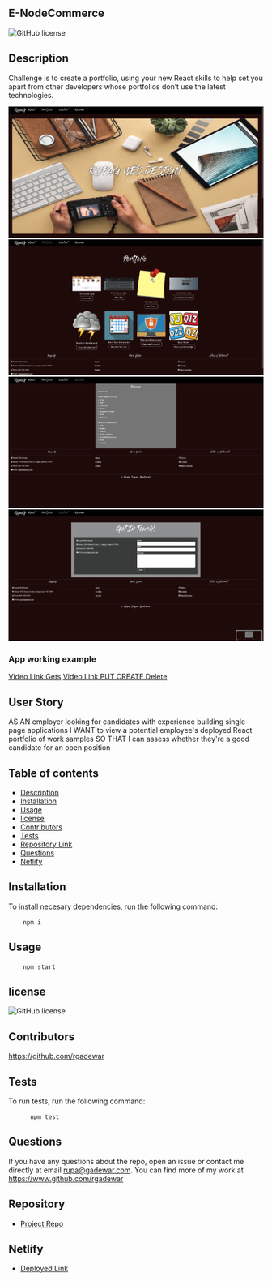 ## E-NodeCommerce

![GitHub license](https://img.shields.io/badge/license-MIT-red)
  
## Description 

Challenge is to create a portfolio, using your new React skills to help set you apart from other developers whose portfolios don’t use the latest technologies.

![Image 1](./assets/image1.png)
![Image 1](./assets/portfolio.png)
![Image 1](./assets/resume.png)
![Image 1](./assets/contact.png)

### App working example
[Video Link Gets](https://drive.google.com/file/d/1_kYQCYOCXnyy_Z1XVhEurYhZMmcJHu7G/view)
[Video Link PUT CREATE Delete](https://drive.google.com/file/d/1nSkrV2p5CHyMv_xbSQn9wQsj0pCOV41F/view?usp=sharing)

## User Story
AS AN employer looking for candidates with experience building single-page applications
I WANT to view a potential employee's deployed React portfolio of work samples
SO THAT I can assess whether they're a good candidate for an open position


## Table of contents

- [Description](#description)
- [Installation](#installation)
- [Usage](#usage)
- [license](#license)
- [Contributors](#contributors)
- [Tests](#tests)
- [Repository Link](#repository)
- [Questions](#questions)
- [Netlify](#netlify)


## Installation
To install necesary dependencies, run the following command:

        npm i

## Usage

        npm start

## license

![GitHub license](https://img.shields.io/badge/license-MIT-red)

## Contributors

https://github.com/rgadewar

## Tests
To run tests, run the following command:

          npm test

## Questions
If you have any questions about the repo, open an issue or contact me directly at email rupa@gadewar.com. You can find more of my work at
https://www.github.com/rgadewar

## Repository

- [Project Repo](https://github.com/rgadewar/Reactfolio)

## Netlify
- [Deployed Link](https://reactfolio1.netlify.app)